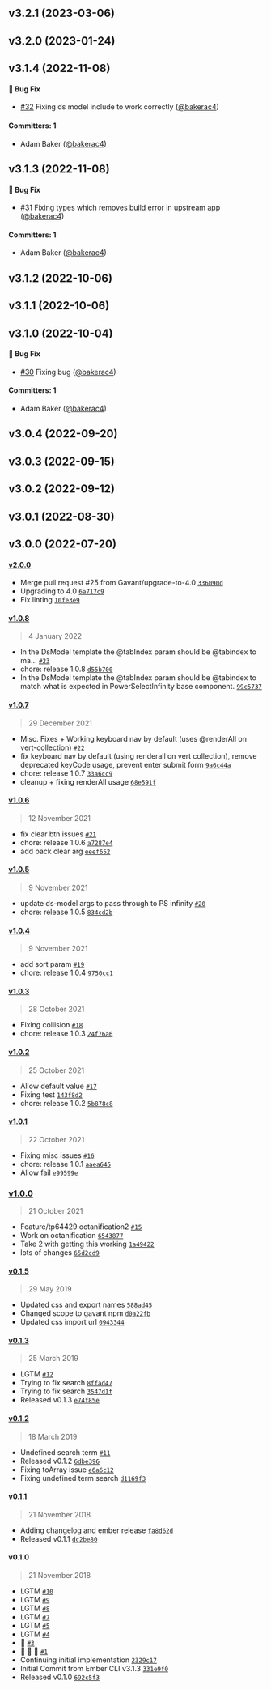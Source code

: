 


## v3.2.1 (2023-03-06)

## v3.2.0 (2023-01-24)

## v3.1.4 (2022-11-08)

#### :bug: Bug Fix
* [#32](https://github.com/Gavant/ember-power-select-infinity/pull/32) Fixing ds model include to work correctly ([@bakerac4](https://github.com/bakerac4))

#### Committers: 1
- Adam Baker ([@bakerac4](https://github.com/bakerac4))

## v3.1.3 (2022-11-08)

#### :bug: Bug Fix
* [#31](https://github.com/Gavant/ember-power-select-infinity/pull/31) Fixing types which removes build error in upstream app ([@bakerac4](https://github.com/bakerac4))

#### Committers: 1
- Adam Baker ([@bakerac4](https://github.com/bakerac4))

## v3.1.2 (2022-10-06)

## v3.1.1 (2022-10-06)

## v3.1.0 (2022-10-04)

#### :bug: Bug Fix
* [#30](https://github.com/Gavant/ember-power-select-infinity/pull/30) Fixing bug ([@bakerac4](https://github.com/bakerac4))

#### Committers: 1
- Adam Baker ([@bakerac4](https://github.com/bakerac4))

## v3.0.4 (2022-09-20)

## v3.0.3 (2022-09-15)

## v3.0.2 (2022-09-12)

## v3.0.1 (2022-08-30)

## v3.0.0 (2022-07-20)

#### [v2.0.0](https://github.com/Gavant/ember-power-select-infinity/compare/v1.0.8...v2.0.0)

-   Merge pull request #25 from Gavant/upgrade-to-4.0 [`336090d`](https://github.com/Gavant/ember-power-select-infinity/commit/336090dec912f03a0e4c5f7b1dcaac3a3145441c)
-   Upgrading to 4.0 [`6a717c9`](https://github.com/Gavant/ember-power-select-infinity/commit/6a717c97a8e2aac84634a94c8430defa3ce23282)
-   Fix linting [`10fe3e9`](https://github.com/Gavant/ember-power-select-infinity/commit/10fe3e9e8b8b3498e1d1ee3c440978616c3f18aa)

#### [v1.0.8](https://github.com/Gavant/ember-power-select-infinity/compare/v1.0.7...v1.0.8)

> 4 January 2022

-   In the DsModel template the @tabIndex param should be @tabindex to ma… [`#23`](https://github.com/Gavant/ember-power-select-infinity/pull/23)
-   chore: release 1.0.8 [`d55b700`](https://github.com/Gavant/ember-power-select-infinity/commit/d55b70036b2ac247485c492dd8c5961f62cc2be3)
-   In the DsModel template the @tabIndex param should be @tabindex to match what is expected in PowerSelectInfinity base component. [`99c5737`](https://github.com/Gavant/ember-power-select-infinity/commit/99c57370ac3c79443a7729169bdd3e187ad05da8)

#### [v1.0.7](https://github.com/Gavant/ember-power-select-infinity/compare/v1.0.6...v1.0.7)

> 29 December 2021

-   Misc. Fixes + Working keyboard nav by default (uses @renderAll on vert-collection) [`#22`](https://github.com/Gavant/ember-power-select-infinity/pull/22)
-   fix keyboard nav by default (using renderall on vert collection), remove deprecated keyCode usage, prevent enter submit form [`9a6c44a`](https://github.com/Gavant/ember-power-select-infinity/commit/9a6c44a44041ab2f606ea6485525ca58a84946b8)
-   chore: release 1.0.7 [`33a6cc9`](https://github.com/Gavant/ember-power-select-infinity/commit/33a6cc9da6ecd5faf7fe3939eb60c2406a6c524f)
-   cleanup + fixing renderAll usage [`68e591f`](https://github.com/Gavant/ember-power-select-infinity/commit/68e591f1bbe12853e3f612e76cc9d60e96985511)

#### [v1.0.6](https://github.com/Gavant/ember-power-select-infinity/compare/v1.0.5...v1.0.6)

> 12 November 2021

-   fix clear btn issues [`#21`](https://github.com/Gavant/ember-power-select-infinity/pull/21)
-   chore: release 1.0.6 [`a7287e4`](https://github.com/Gavant/ember-power-select-infinity/commit/a7287e4f12cfa8d7a6207d5595e33e73f322870f)
-   add back clear arg [`eeef652`](https://github.com/Gavant/ember-power-select-infinity/commit/eeef6528dceeb521e167000aa41ce2a06851385c)

#### [v1.0.5](https://github.com/Gavant/ember-power-select-infinity/compare/v1.0.4...v1.0.5)

> 9 November 2021

-   update ds-model args to pass through to PS infinity [`#20`](https://github.com/Gavant/ember-power-select-infinity/pull/20)
-   chore: release 1.0.5 [`834cd2b`](https://github.com/Gavant/ember-power-select-infinity/commit/834cd2b9de7f043e86a73eef136ca726043a5a36)

#### [v1.0.4](https://github.com/Gavant/ember-power-select-infinity/compare/v1.0.3...v1.0.4)

> 9 November 2021

-   add sort param [`#19`](https://github.com/Gavant/ember-power-select-infinity/pull/19)
-   chore: release 1.0.4 [`9750cc1`](https://github.com/Gavant/ember-power-select-infinity/commit/9750cc1e8c27e8d468ff9d9b77b45a56602d1e34)

#### [v1.0.3](https://github.com/Gavant/ember-power-select-infinity/compare/v1.0.2...v1.0.3)

> 28 October 2021

-   Fixing collision [`#18`](https://github.com/Gavant/ember-power-select-infinity/pull/18)
-   chore: release 1.0.3 [`24f76a6`](https://github.com/Gavant/ember-power-select-infinity/commit/24f76a64d6a8d2d5634bbbb949ab81c91ae06a04)

#### [v1.0.2](https://github.com/Gavant/ember-power-select-infinity/compare/v1.0.1...v1.0.2)

> 25 October 2021

-   Allow default value [`#17`](https://github.com/Gavant/ember-power-select-infinity/pull/17)
-   Fixing test [`143f8d2`](https://github.com/Gavant/ember-power-select-infinity/commit/143f8d292bca5e00fdccb3f7e554e6eb38ab7b41)
-   chore: release 1.0.2 [`5b878c8`](https://github.com/Gavant/ember-power-select-infinity/commit/5b878c8c8e14cc7011f8d65944ab997bfa24412d)

#### [v1.0.1](https://github.com/Gavant/ember-power-select-infinity/compare/v1.0.0...v1.0.1)

> 22 October 2021

-   Fixing misc issues [`#16`](https://github.com/Gavant/ember-power-select-infinity/pull/16)
-   chore: release 1.0.1 [`aaea645`](https://github.com/Gavant/ember-power-select-infinity/commit/aaea645ae04e1c536019ee4701456b50b0977147)
-   Allow fail [`e99599e`](https://github.com/Gavant/ember-power-select-infinity/commit/e99599e4fd1c3d057ea17e1ad01e4884332976af)

### [v1.0.0](https://github.com/Gavant/ember-power-select-infinity/compare/v0.1.5...v1.0.0)

> 21 October 2021

-   Feature/tp64429 octanification2 [`#15`](https://github.com/Gavant/ember-power-select-infinity/pull/15)
-   Work on octanification [`6543877`](https://github.com/Gavant/ember-power-select-infinity/commit/654387758ccc8b2309edd8fbee959f63aa9c5f22)
-   Take 2 with getting this working [`1a49422`](https://github.com/Gavant/ember-power-select-infinity/commit/1a49422fea5996929c1ceb6078c0a37d0c40bca7)
-   lots of changes [`65d2cd9`](https://github.com/Gavant/ember-power-select-infinity/commit/65d2cd905a8d8c12041d4f3deaa81a96fb378fab)

#### [v0.1.5](https://github.com/Gavant/ember-power-select-infinity/compare/v0.1.3...v0.1.5)

> 29 May 2019

-   Updated css and export names [`588ad45`](https://github.com/Gavant/ember-power-select-infinity/commit/588ad4591b625a6cd93a50ff78560a883a761de6)
-   Changed scope to gavant npm [`d0a22fb`](https://github.com/Gavant/ember-power-select-infinity/commit/d0a22fb196136525e955f5be6772ae7bab975ea2)
-   Updated css import url [`0943344`](https://github.com/Gavant/ember-power-select-infinity/commit/09433447defc2659f6c0f81c276355ee8914d7a1)

#### [v0.1.3](https://github.com/Gavant/ember-power-select-infinity/compare/v0.1.2...v0.1.3)

> 25 March 2019

-   LGTM [`#12`](https://github.com/Gavant/ember-power-select-infinity/pull/12)
-   Trying to fix search [`8ffad47`](https://github.com/Gavant/ember-power-select-infinity/commit/8ffad4715d1d1ec929ab9699534a3798d1cbefdd)
-   Trying to fix search [`3547d1f`](https://github.com/Gavant/ember-power-select-infinity/commit/3547d1f5c23ccfca4d451d70e4078676232af836)
-   Released v0.1.3 [`e74f85e`](https://github.com/Gavant/ember-power-select-infinity/commit/e74f85e91bc6a23c0cbb1a5c8ecec958e171408f)

#### [v0.1.2](https://github.com/Gavant/ember-power-select-infinity/compare/v0.1.1...v0.1.2)

> 18 March 2019

-   Undefined search term [`#11`](https://github.com/Gavant/ember-power-select-infinity/pull/11)
-   Released v0.1.2 [`6dbe396`](https://github.com/Gavant/ember-power-select-infinity/commit/6dbe396b32a8be94de1cf3d0f080e44ff8952ed3)
-   Fixing toArray issue [`e6a6c12`](https://github.com/Gavant/ember-power-select-infinity/commit/e6a6c121e320cedcfc77e30c7d2a7ac392fa6650)
-   Fixing undefined term search [`d1169f3`](https://github.com/Gavant/ember-power-select-infinity/commit/d1169f3535375c9a44a7b595d6e851cdc8716645)

#### [v0.1.1](https://github.com/Gavant/ember-power-select-infinity/compare/v0.1.0...v0.1.1)

> 21 November 2018

-   Adding changelog and ember release [`fa8d62d`](https://github.com/Gavant/ember-power-select-infinity/commit/fa8d62de24e9af3fc0979aea8ee29aa80b2f9169)
-   Released v0.1.1 [`dc2be80`](https://github.com/Gavant/ember-power-select-infinity/commit/dc2be80e51b4165f717088169d49b487e731806f)

#### v0.1.0

> 21 November 2018

-   LGTM [`#10`](https://github.com/Gavant/ember-power-select-infinity/pull/10)
-   LGTM [`#9`](https://github.com/Gavant/ember-power-select-infinity/pull/9)
-   LGTM [`#8`](https://github.com/Gavant/ember-power-select-infinity/pull/8)
-   LGTM [`#7`](https://github.com/Gavant/ember-power-select-infinity/pull/7)
-   LGTM [`#5`](https://github.com/Gavant/ember-power-select-infinity/pull/5)
-   LGTM [`#4`](https://github.com/Gavant/ember-power-select-infinity/pull/4)
-   🚀 [`#3`](https://github.com/Gavant/ember-power-select-infinity/pull/3)
-   🚀 🚀 🚀 [`#1`](https://github.com/Gavant/ember-power-select-infinity/pull/1)
-   Continuing initial implementation [`2329c17`](https://github.com/Gavant/ember-power-select-infinity/commit/2329c17aadb50a9b4a942bd1acf7af98332bd316)
-   Initial Commit from Ember CLI v3.1.3 [`331e9f0`](https://github.com/Gavant/ember-power-select-infinity/commit/331e9f09bdc08a04ff6e2ac61b92b6258d31a4ea)
-   Released v0.1.0 [`692c5f3`](https://github.com/Gavant/ember-power-select-infinity/commit/692c5f3868aef66af094470a185db60dc152bf95)
